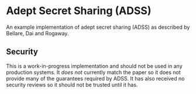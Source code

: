 # Adept Secret Sharing (ADSS)

An example implementation of adept secret sharing (ADSS) as described by
Bellare, Dai and Rogaway.

## Security

This is a work-in-progress implementation and should not be used in any
production systems. It _does not_ currently match the paper so it does not
provide many of the guarantees required by ADSS. It has also received no
security reviews so it should not be trusted until it has.
